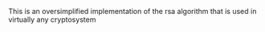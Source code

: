 This is an oversimplified implementation of the rsa algorithm that is used in virtually any cryptosystem 

 
